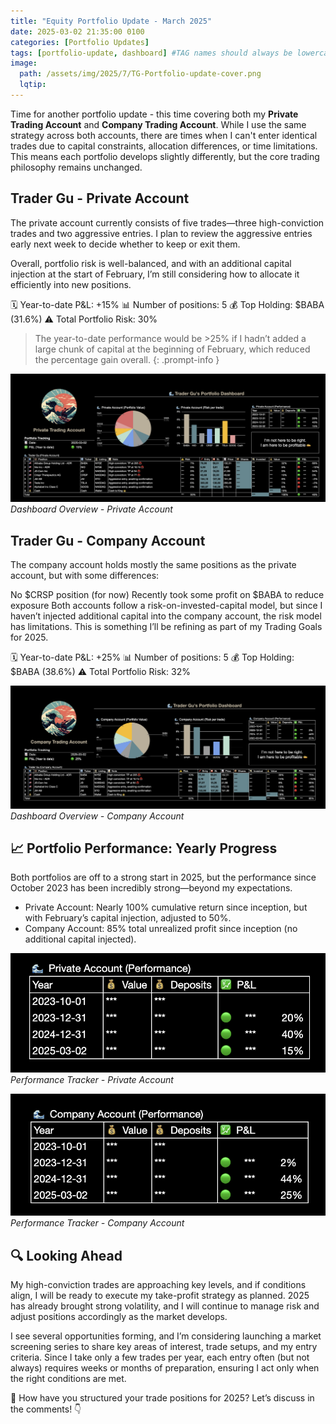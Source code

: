 ```yaml
---
title: "Equity Portfolio Update - March 2025"
date: 2025-03-02 21:35:00 0100
categories: [Portfolio Updates]
tags: [portfolio-update, dashboard] #TAG names should always be lowercase separated by comma
image:
  path: /assets/img/2025/7/TG-Portfolio-update-cover.png
  lqtip:
---
```


Time for another portfolio update - this time covering both my __Private Trading Account__ and __Company Trading Account__.
While I use the same strategy across both accounts, there are times when I can't enter identical trades due to capital constraints, allocation differences, or time limitations. This means each portfolio develops slightly differently, but the core trading philosophy remains unchanged.


## Trader Gu - Private Account
The private account currently consists of five trades—three high-conviction trades and two aggressive entries. I plan to review the aggressive entries early next week to decide whether to keep or exit them.

Overall, portfolio risk is well-balanced, and with an additional capital injection at the start of February, I’m still considering how to allocate it efficiently into new positions.

🗓 Year-to-date P&L: +15%
📊 Number of positions: 5
💰 Top Holding: $BABA (31.6%)
⚠ Total Portfolio Risk: 30%

> The year-to-date performance would be >25% if I hadn’t added a large chunk of capital at the beginning of February, which reduced the percentage gain overall.
{: .prompt-info }

![Trader Gu Portfolio Update, Company account, March 2025](/assets/img/2025/7/TG-Portfolio-Private-2025-03-02.png)
*Dashboard Overview - Private Account*

## Trader Gu - Company Account
The company account holds mostly the same positions as the private account, but with some differences:

No $CRSP position (for now)
Recently took some profit on $BABA to reduce exposure
Both accounts follow a risk-on-invested-capital model, but since I haven’t injected additional capital into the company account, the risk model has limitations. This is something I’ll be refining as part of my Trading Goals for 2025.

🗓 Year-to-date P&L: +25%
📊 Number of positions: 5
💰 Top Holding: $BABA (38.6%)
⚠ Total Portfolio Risk: 32%

![Trader Gu Portfolio Update Private account, March 2025](/assets/img/2025/7/TG-Portfolio-Company-2025-03-02.png)
*Dashboard Overview - Company Account*

## 📈 Portfolio Performance: Yearly Progress
Both portfolios are off to a strong start in 2025, but the performance since October 2023 has been incredibly strong—beyond my expectations.

* Private Account: Nearly 100% cumulative return since inception, but with February’s capital injection, adjusted to 50%.
* Company Account: 85% total unrealized profit since inception (no additional capital injected).


![Performance tracker, Trader Gu Private march 2025](/assets/img/2025/7/TG-Performance-Private-2025-03-02.png)
*Performance Tracker - Private Account*

![Performance tracker, Trader Gu Company March 2025](/assets/img/2025/7/TG-Performance-Company-2025-03-02.png)
*Performance Tracker - Company Account*


## 🔍 Looking Ahead
My high-conviction trades are approaching key levels, and if conditions align, I will be ready to execute my take-profit strategy as planned. 2025 has already brought strong volatility, and I will continue to manage risk and adjust positions accordingly as the market develops.

I see several opportunities forming, and I’m considering launching a market screening series to share key areas of interest, trade setups, and my entry criteria. Since I take only a few trades per year, each entry often (but not always) requires weeks or months of preparation, ensuring I act only when the right conditions are met.

💬 How have you structured your trade positions for 2025? Let’s discuss in the comments! 👇
